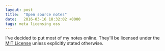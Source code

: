 ```yaml
---
layout: post
title:  "Open source notes"
date:   2016-03-16 18:32:02 +0000
tags: meta licensing oss
---
```


I've decided to put most of my notes online. They'll be licensed under the [MIT License][mit] unless explicitly stated otherwise.

[mit]: http://mit.license
